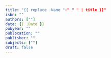 ```yaml
---
title: "{{ replace .Name "-" " " | title }}"
isbn: ""
authors: [""]
date: {{ .Date }}
pubyear: ""
publocation: ""
publisher: ""
subjects: [""]
draft: false
---
```


